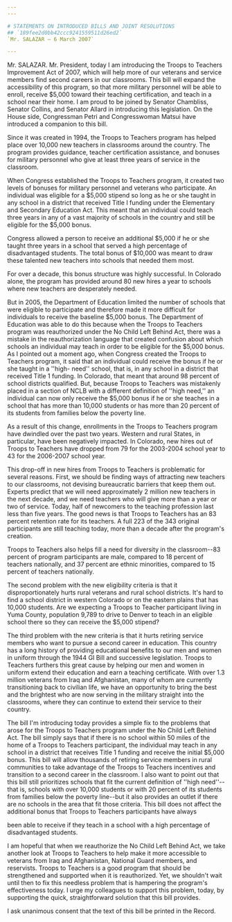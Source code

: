 ```yaml
---
---

# STATEMENTS ON INTRODUCED BILLS AND JOINT RESOLUTIONS
## `189fee2d0bb42ccc9241559511d26ed2`
`Mr. SALAZAR — 6 March 2007`

---
```



Mr. SALAZAR. Mr. President, today I am introducing the Troops to 
Teachers Improvement Act of 2007, which will help more of our veterans 
and service members find second careers in our classrooms. This bill 
will expand the accessibility of this program, so that more military 
personnel will be able to enroll, receive $5,000 toward their teaching 
certification, and teach in a school near their home. I am proud to be 
joined by Senator Chambliss, Senator Collins, and Senator Allard in 
introducing this legislation. On the House side, Congressman Petri and 
Congresswoman Matsui have introduced a companion to this bill.

Since it was created in 1994, the Troops to Teachers program has 
helped place over 10,000 new teachers in classrooms around the country. 
The program provides guidance, teacher certification assistance, and 
bonuses for military personnel who give at least three years of service 
in the classroom.

When Congress established the Troops to Teachers program, it created 
two levels of bonuses for military personnel and veterans who 
participate. An individual was eligible for a $5,000 stipend so long as 
he or she taught in any school in a district that received Title I 
funding under the Elementary and Secondary Education Act. This meant 
that an individual could teach three years in any of a vast majority of 
schools in the country and still be eligible for the $5,000 bonus.

Congress allowed a person to receive an additional $5,000 if he or 
she taught three years in a school that served a high percentage of 
disadvantaged students. The total bonus of $10,000 was meant to draw 
these talented new teachers into schools that needed them most.

For over a decade, this bonus structure was highly successful. In 
Colorado alone, the program has provided around 80 new hires a year to 
schools where new teachers are desperately needed.

But in 2005, the Department of Education limited the number of 
schools that were eligible to participate and therefore made it more 
difficult for individuals to receive the baseline $5,000 bonus. The 
Department of Education was able to do this because when the Troops to 
Teachers program was reauthorized under the No Child Left Behind Act, 
there was a mistake in the reauthorization language that created 
confusion about which schools an individual may teach in order to be 
eligible for the $5,000 bonus. As I pointed out a moment ago, when 
Congress created the Troops to Teachers program, it said that an 
individual could receive the bonus if he or she taught in a ''high-
need'' school, that is, in any school in a district that received Title 
1 funding. In Colorado, that meant that around 98 percent of school 
districts qualified. But, because Troops to Teachers was mistakenly 
placed in a section of NCLB with a different definition of ''high 
need,'' an individual can now only receive the $5,000 bonus if he or 
she teaches in a school that has more than 10,000 students or has more 
than 20 percent of its students from families below the poverty line.

As a result of this change, enrollments in the Troops to Teachers 
program have dwindled over the past two years. Western and rural 
States, in particular, have been negatively impacted. In Colorado, new 
hires out of Troops to Teachers have dropped from 79 for the 2003-2004 
school year to 43 for the 2006-2007 school year.

This drop-off in new hires from Troops to Teachers is problematic for 
several reasons. First, we should be finding ways of attracting new 
teachers to our classrooms, not devising bureaucratic barriers that 
keep them out. Experts predict that we will need approximately 2 
million new teachers in the next decade, and we need teachers who will 
give more than a year or two of service. Today, half of newcomers to 
the teaching profession last less than five years. The good news is 
that Troops to Teachers has an 83 percent retention rate for its 
teachers. A full 223 of the 343 original participants are still 
teaching today, more than a decade after the program's creation.

Troops to Teachers also helps fill a need for diversity in the 
classroom--83 percent of program participants are male, compared to 18 
percent of teachers nationally, and 37 percent are ethnic minorities, 
compared to 15 percent of teachers nationally.

The second problem with the new eligibility criteria is that it 
disproportionately hurts rural veterans and rural school districts. 
It's hard to find a school district in western Colorado or on the 
eastern plains that has 10,000 students. Are we expecting a Troops to 
Teacher participant living in Yuma County, population 9,789 to drive to 
Denver to teach in an eligible school there so they can receive the 
$5,000 stipend?

The third problem with the new criteria is that it hurts retiring 
service members who want to pursue a second career in education. This 
country has a long history of providing educational benefits to our men 
and women in uniform through the 1944 GI Bill and successive 
legislation. Troops to Teachers furthers this great cause by helping 
our men and women in uniform extend their education and earn a teaching 
certificate. With over 1.3 million veterans from Iraq and Afghanistan, 
many of whom are currently transitioning back to civilian life, we have 
an opportunity to bring the best and the brightest who are now serving 
in the military straight into the classrooms, where they can continue 
to extend their service to their country.

The bill I'm introducing today provides a simple fix to the problems 
that arose for the Troops to Teachers program under the No Child Left 
Behind Act. The bill simply says that if there is no school within 50 
miles of the home of a Troops to Teachers participant, the individual 
may teach in any school in a district that receives Title 1 funding and 
receive the initial $5,000 bonus. This bill will allow thousands of 
retiring service members in rural communities to take advantage of the 
Troops to Teachers incentives and transition to a second career in the 
classroom. I also want to point out that this bill still prioritizes 
schools that fit the current definition of ''high need''--that is, 
schools with over 10,000 students or with 20 percent of its students 
from families below the poverty line--but it also provides an outlet if 
there are no schools in the area that fit those criteria. This bill 
does not affect the additional bonus that Troops to Teachers 
participants have always


been able to receive if they teach in a school with a high percentage 
of disadvantaged students.

I am hopeful that when we reauthorize the No Child Left Behind Act, 
we take another look at Troops to Teachers to help make it more 
accessible to veterans from Iraq and Afghanistan, National Guard 
members, and reservists. Troops to Teachers is a good program that 
should be strengthened and supported when it is reauthorized. Yet, we 
shouldn't wait until then to fix this needless problem that is 
hampering the program's effectiveness today. I urge my colleagues to 
support this problem, today, by supporting the quick, straightforward 
solution that this bill provides.

I ask unanimous consent that the text of this bill be printed in the 
Record.